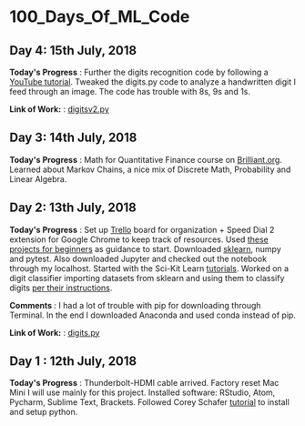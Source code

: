 # 100_Days_Of_ML_Code

## Day 4: 15th July, 2018
**Today's Progress** : Further the digits recognition code by following a [YouTube tutorial](https://www.youtube.com/watch?v=hB6IlpqHy-o). Tweaked the digits.py code to analyze a handwritten digit I feed through an image. The code has trouble with 8s, 9s and 1s.

**Link of Work:** : [digitsv2.py](https://github.com/charlesfig/100_Days_Of_ML_Code/blob/master/Day%204/digitsv2.py)


## Day 3: 14th July, 2018
**Today's Progress** : Math for Quantitative Finance course on [Brilliant.org](www.brilliant.org). Learned about Markov Chains, a nice mix of Discrete Math, Probability and Linear Algebra.


## Day 2: 13th July, 2018
**Today's Progress** : Set up [Trello](www.trello.com) board for organization + Speed Dial 2 extension for Google Chrome to keep track of resources. 
Used [these projects for beginners](https://elitedatascience.com/machine-learning-projects-for-beginners) as guidance to start. Downloaded [sklearn](http://scikit-learn.org/stable/), numpy and pytest. Also downloaded Jupyter and checked out the notebook through my localhost.
Started with the Sci-Kit Learn [tutorials](http://scikit-learn.org/stable/tutorial/). Worked on a digit classifier importing datasets from sklearn and using them to classify digits [per their instructions](http://scikit-learn.org/stable/tutorial/basic/tutorial.html#machine-learning-the-problem-setting).

**Comments** : 
I had a lot of trouble with pip for downloading through Terminal. In the end I downloaded Anaconda and used conda instead of pip. 

**Link of Work:** : [digits.py](https://github.com/charlesfig/100_Days_Of_ML_Code/blob/master/Day%202/digits.py)


## Day 1 : 12th July, 2018
 
**Today's Progress** : Thunderbolt-HDMI cable arrived. Factory reset Mac Mini I will use mainly for this project. Installed software: RStudio, Atom, Pycharm, Sublime Text, Brackets. Followed Corey Schafer [tutorial](https://www.youtube.com/watch?v=YYXdXT2l-Gg&list=PL-osiE80TeTt2d9bfVyTiXJA-UTHn6WwU) to install and setup python.
